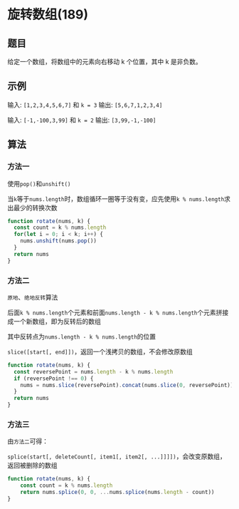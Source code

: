 # 旋转数组(189)

## 题目

给定一个数组，将数组中的元素向右移动 k 个位置，其中 k 是非负数。

## 示例

输入: `[1,2,3,4,5,6,7]` 和 `k = 3`
输出: `[5,6,7,1,2,3,4]`

输入: `[-1,-100,3,99]` 和 `k = 2`
输出: `[3,99,-1,-100]`

## 算法

### 方法一

使用`pop()`和`unshift()`

当`k`等于`nums.length`时，数组循环一圈等于没有变，应先使用`k % nums.length`求出最少的转换次数

```js
function rotate(nums, k) {
  const count = k % nums.length
  for(let i = 0; i < k; i++) {
    nums.unshift(nums.pop())
  }
  return nums
}
```

### 方法二

`原地`、`绝地反转`算法

后面`k % nums.length`个元素和前面`nums.length - k % nums.length`个元素拼接成一个新数组，即为反转后的数组

其中反转点为`nums.length - k % nums.length`的位置

`slice([start[, end]])`，返回一个浅拷贝的数组，不会修改原数组

```js
function rotate(nums, k) {
  const reversePoint = nums.length - k % nums.length
  if (reversePoint !== 0) {
    nums = nums.slice(reversePoint).concat(nums.slice(0, reversePoint))
  }
  return nums
}
```

### 方法三

由`方法二`可得：

`splice(start[, deleteCount[, item1[, item2[, ...]]]])`，会改变原数组，返回被删除的数组

```js
function rotate(nums, k) {
	const count = k % nums.length
	return nums.splice(0, 0, ...nums.splice(nums.length - count))
}
```

